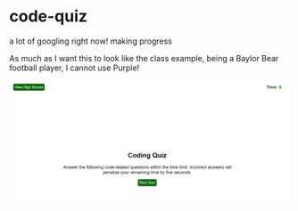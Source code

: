 # code-quiz

a lot of googling right now! making progress

As much as I want this to look like the class example, being a Baylor Bear football player, I cannot use Purple!

<img src="./assets/screenshot.PNG" />